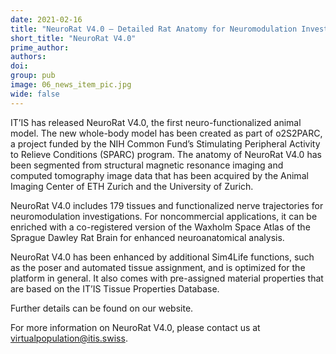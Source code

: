 ```yaml
---
date: 2021-02-16
title: "NeuroRat V4.0 – Detailed Rat Anatomy for Neuromodulation Investigations"
short_title: "NeuroRat V4.0"
prime_author:
authors: 
doi: 
group: pub
image: 06_news_item_pic.jpg
wide: false
---
```

IT’IS has released NeuroRat V4.0, the first neuro-functionalized animal model. The new whole-body model has been created as part of o2S2PARC, a project funded by the NIH Common Fund’s Stimulating Peripheral Activity to Relieve Conditions (SPARC) program. The anatomy of NeuroRat V4.0 has been segmented from structural magnetic resonance imaging and computed tomography image data that has been acquired by the Animal Imaging Center of ETH Zurich and the University of Zurich.

NeuroRat V4.0 includes 179 tissues and functionalized nerve trajectories for neuromodulation investigations. For noncommercial applications, it can be enriched with a co-registered version of the Waxholm Space Atlas of the Sprague Dawley Rat Brain for enhanced neuroanatomical analysis.

NeuroRat V4.0 has been enhanced by additional Sim4Life functions, such as the poser and automated tissue assignment, and is optimized for the platform in general. It also comes with pre-assigned material properties that are based on the IT’IS Tissue Properties Database.

Further details can be found on our website.

For more information on NeuroRat V4.0, please contact us at virtualpopulation@itis.swiss.
